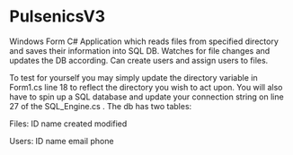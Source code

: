 # PulsenicsV3
Windows Form C# Application which reads files from specified directory and saves their information into SQL DB. Watches for file changes and updates the DB according. Can create users and assign users to files.

To test for yourself you may simply update the directory variable in Form1.cs line 18 to reflect the directory you wish to act upon. You will also have to spin up a SQL database and update your connection string on line 27 of the SQL_Engine.cs . The db has two tables:

Files:
ID
name
created
modified

Users:
ID
name
email
phone
